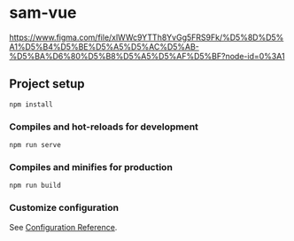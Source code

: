 # sam-vue





https://www.figma.com/file/xlWWc9YTTh8YvGg5FRS9Fk/%D5%8D%D5%A1%D5%B4%D5%BE%D5%A5%D5%AC%D5%AB-%D5%BA%D6%80%D5%B8%D5%A5%D5%AF%D5%BF?node-id=0%3A1






## Project setup
```
npm install
```

### Compiles and hot-reloads for development
```
npm run serve
```

### Compiles and minifies for production
```
npm run build
```

### Customize configuration
See [Configuration Reference](https://cli.vuejs.org/config/).

